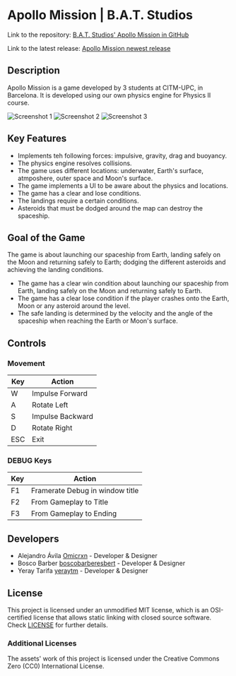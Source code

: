 # Apollo Mission | B.A.T. Studios

Link to the repository: [B.A.T. Studios' Apollo Mission in GitHub](https://github.com/Omicrxn/Apollo-Mission)

Link to the latest release: [Apollo Mission newest release](https://github.com/Omicrxn/Apollo-Mission/releases/tag/v1.0)

## Description

Apollo Mission is a game developed by 3 students at CITM-UPC, in Barcelona. It is developed using our own physics engine for Physics II course.

![Screenshot 1](https://user-images.githubusercontent.com/59050279/105642338-7916cd00-5e89-11eb-97eb-6a3d47384096.jpg)
![Screenshot 2](https://user-images.githubusercontent.com/59050279/105642344-7c11bd80-5e89-11eb-979a-bbb2476e3891.jpg)
![Screenshot 3](https://user-images.githubusercontent.com/59050279/105642346-7e741780-5e89-11eb-98ca-c8d04ce81aae.jpg)

## Key Features

- Implements teh following forces: impulsive, gravity, drag and buoyancy.
- The physics engine resolves collisions.
- The game uses different locations: underwater, Earth's surface, atmposhere, outer space and Moon's surface.
- The game implements a UI to be aware about the physics and locations.
- The game has a clear and lose conditions.
- The landings require a certain conditions.
- Asteroids that must be dodged around the map can destroy the spaceship.

## Goal of the Game

The game is about launching our spaceship from Earth, landing safely on the Moon and returning safely to Earth; dodging the different asteroids and achieving the landing conditions.

- The game has a clear win condition about launching our spaceship from Earth, landing safely on the Moon and returning safely to Earth.
- The game has a clear lose condition if the player crashes onto the Earth, Moon or any asteroid around the level.
- The safe landing is determined by the velocity and the angle of the spaceship when reaching the Earth or Moon's surface.

## Controls

### Movement

|Key|Action|
|---|------|
|W|Impulse Forward|
|A|Rotate Left|
|S|Impulse Backward|
|D|Rotate Right|
|ESC|Exit|

### DEBUG Keys

|Key|Action|
|---|------|
|F1|Framerate Debug in window title|
|F2|From Gameplay to Title|
|F3|From Gameplay to Ending|

## Developers

 - Alejandro Ávila [Omicrxn](https://github.com/Omicrxn) - Developer & Designer
 - Bosco Barber [boscobarberesbert](https://github.com/boscobarberesbert) - Developer & Designer
 - Yeray Tarifa [yeraytm](https://github.com/yeraytm) - Developer & Designer

## License

This project is licensed under an unmodified MIT license, which is an OSI-certified license that allows static linking with closed source software. Check [LICENSE](LICENSE) for further details.

### Additional Licenses
The assets' work of this project is licensed under the Creative Commons Zero (CC0) International License.
